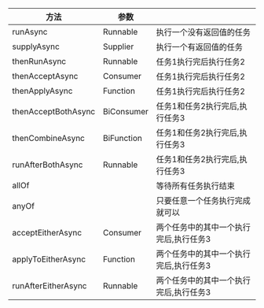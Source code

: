 | 方法                | 参数       |                                        |
| ------------------- | ---------- | -------------------------------------- |
| runAsync            | Runnable   | 执行一个没有返回值的任务               |
| supplyAsync         | Supplier   | 执行一个有返回值的任务                 |
| thenRunAsync        | Runnable   | 任务1执行完后执行任务2                 |
| thenAcceptAsync     | Consumer   | 任务1执行完后执行任务2                 |
| thenApplyAsync      | Function   | 任务1执行完后执行任务2                 |
| thenAcceptBothAsync | BiConsumer | 任务1和任务2执行完后,执行任务3         |
| thenCombineAsync    | BiFunction | 任务1和任务2执行完后,执行任务3         |
| runAfterBothAsync   | Runnable   | 任务1和任务2执行完后,执行任务3         |
| allOf               |            | 等待所有任务执行结束                   |
| anyOf               |            | 只要任意一个任务执行完成就可以         |
| acceptEitherAsync   | Consumer   | 两个任务中的其中一个执行完后,执行任务3 |
| applyToEitherAsync  | Function   | 两个任务中的其中一个执行完后,执行任务3 |
| runAfterEitherAsync | Runnable   | 两个任务中的其中一个执行完后,执行任务3 |

